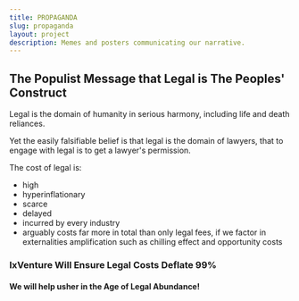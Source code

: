 ```yaml
---
title: PROPAGANDA
slug: propaganda
layout: project
description: Memes and posters communicating our narrative.
---
```


## The Populist Message that Legal is The Peoples' Construct

Legal is the domain of humanity in serious harmony, including life and death reliances.

Yet the easily falsifiable belief is that legal is the domain of lawyers, that to engage with legal is to get a lawyer's permission. 

The cost of legal is:

* high
* hyperinflationary
* scarce
* delayed
* incurred by every industry
* arguably costs far more in total than only legal fees, if we factor in externalities amplification such as chilling effect and opportunity costs

### IxVenture Will Ensure Legal Costs Deflate 99%

#### We will help usher in the Age of Legal Abundance!
